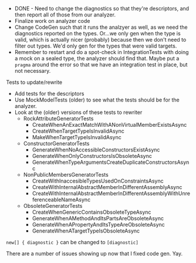 * DONE - Need to change the diagnostics so that they're descriptors, and then report all of those from our analyzer.
* Finalize work on analyzer code
* Change CodeGen such that it runs the analzyer as well, as we need the diagnostics reported on the types. Or...we only gen when the type is valid, which is actually nicer (probably) because then we don't need to filter out types. We'd only gen for the types that were valid targets. 
* Remember to restart and do a spot-check in IntegrationTests with doing a mock on a sealed type, the analyzer should find that. Maybe put a `pragma` around the error so that we have an integration test in place, but not necessary.

Tests to update/rewrite
* Add tests for the descriptors
* Use MockModelTests (older) to see what the tests should be for the analyzer.
* Look at the (older) versions of these tests to rewriter
    * RockAttributeGeneratorTests
        * CreateWhenAnExactMatchWithANonVirtualMemberExistsAsync
        * CreateWhenTargetTypeIsInvalidAsync
        * MakeWhenTargetTypeIsInvalidAsync
    * ConstructorGeneratorTests
        * GenerateWhenNoAccessibleConstructorsExistAsync
        * GenerateWhenOnlyConstructorsIsObsoleteAsync
        * GenerateWhenTypeArgumentsCreateDuplicateConstructorsAsync
    * NonPublicMembersGeneratorTests
        * CreateWithInaccesibleTypesUsedOnConstraintsAsync
        * CreateWithInternalAbstractMemberInDifferentAssemblyAsync
        * CreateWithInternalAbstractMemberInDifferentAssemblyWithUnreferenceableNameAsync
    * ObsoleteGeneratorTests
        * CreateWhenGenericContainsObsoleteTypeAsync
        * GenerateWhenAMethodAndItsPartsAreObsoleteAsync
        * GenerateWhenAPropertyAndItsTypeAreObsoleteAsync
        * GenerateWhenATargetTypeIsObsoleteAsync

`new[] { diagnostic }` can be changed to `[diagnostic]`

There are a number of issues showing up now that I fixed code gen. Yay.